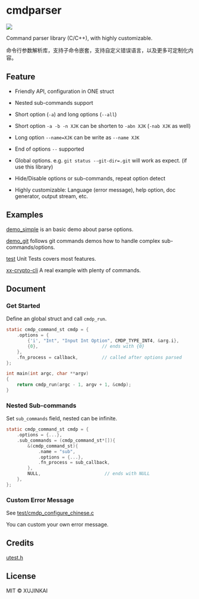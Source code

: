 # cmdparser

![](https://github.com/XUJINKAI/cmdparser/actions/workflows/test.yml/badge.svg)

Command parser library (C/C++), with highly customizable.

命令行参数解析库，支持子命令嵌套，支持自定义错误语言，以及更多可定制化内容。

## Feature

- Friendly API, configuration in ONE struct

- Nested sub-commands support

- Short option (`-a`) and long options (`--all`)

- Short option `-a -b -n XJK` can be shorten to `-abn XJK` (`-nab XJK` as well)

- Long option `--name=XJK` can be write as `--name XJK`

- End of options `--` supported

- Global options. e.g. `git status --git-dir=.git` will work as expect. (if use this library)

- Hide/Disable options or sub-commands, repeat option detect

- Highly customizable: Language (error message), help option, doc generator, output stream, etc.

## Examples

[demo_simple](demo_simple/main.c) is an basic demo about parse options.

[demo_git](demo_git) follows git commands demos how to handle complex sub-commands/options.

[test](test) Unit Tests covers most features.

[xx-crypto-cli](https://github.com/XUJINKAI/xx-crypto-cli) A real example with plenty of commands.

## Document

### Get Started

Define an global struct and call `cmdp_run`.

```c
static cmdp_command_st cmdp = {
    .options = {
        {'i', "Int", "Input Int Option", CMDP_TYPE_INT4, &arg.i},
        {0},                        // ends with {0}
    },
    .fn_process = callback,         // called after options parsed
};

int main(int argc, char **argv)
{
    return cmdp_run(argc - 1, argv + 1, &cmdp);
}
```

### Nested Sub-commands

Set `sub_commands` field, nested can be infinite.

```c
static cmdp_command_st cmdp = {
    .options = {...},
    .sub_commands = (cmdp_command_st*[]){
        &(cmdp_command_st){
            .name = "sub",
            .options = {...},
            .fn_process = sub_callback,
        },
        NULL,                        // ends with NULL
    },
};
```

### Custom Error Message

See [test/cmdp_configure_chinese.c](test/cmdp_configure_chinese.c)

You can custom your own error message.

## Credits

[utest.h](https://github.com/sheredom/utest.h)

## License

MIT © XUJINKAI

